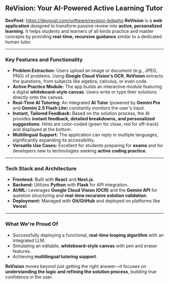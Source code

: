 ## **ReVision: Your AI-Powered Active Learning Tutor**
**DevPost:** https://devpost.com/software/revision-bdqpho
**ReVision** is a **web application** designed to transform passive review into **active, personalized learning**. It helps students and learners of all kinds practice and master concepts by providing **real-time, recursive guidance** similar to a dedicated human tutor.

---

### **Key Features and Functionality**

* **Problem Extraction:** Users upload an image or document (e.g., JPEG, PNG) of problems. Using **Google Cloud Vision's OCR**, **ReVision** extracts the questions, from subjects like algebra, calculus, or even code.
* **Active Practice Module:** The app builds an interactive module featuring a digital **whiteboard-style canvas**. Users write or type their solutions directly onto the canvas.
* **Real-Time AI Tutoring:** An integrated **AI Tutor** (powered by **Gemini Pro** and **Gemini 2.5 Flash Lite**) constantly monitors the user's input.
* **Instant, Tailored Feedback:** Based on the solution process, the AI provides **instant feedback, detailed breakdowns, and personalized suggestions**. Hints are color-coded (green for close, red for off-track) and displayed at the bottom.
* **Multilingual Support:** The application can reply in multiple languages, significantly expanding its accessibility.
* **Versatile Use Cases:** Excellent for students preparing for **exams** and for developers new to technologies seeking **active coding practice**.

---

### **Tech Stack and Architecture**

* **Frontend:** Built with **React** and **Next.js**.
* **Backend:** Utilizes **Python** with **Flask** for API integration.
* **AI/ML:** Leverages **Google Cloud Vision (OCR)** and the **Gemini API** for question structuring and **real-time recursive solution validation**.
* **Deployment:** Managed with **Git/GitHub** and deployed on platforms like **Vercel**.

---

### **What We're Proud Of**

* Successfully deploying a functional, **real-time looping algorithm** with an integrated LLM.
* Simulating an editable, **whiteboard-style canvas** with pen and eraser features.
* Achieving **multilingual tutoring support**.

**ReVision** moves beyond just getting the right answer—it focuses on **understanding the logic and refining the solution process**, building true confidence in the user.
